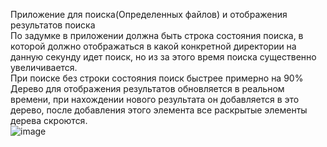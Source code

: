 Приложение для поиска(Определенных файлов) и отображения результатов поиска <br />
По задумке в приложении должна быть строка состояния поиска, в которой должно отображаться в какой конкретной директории на данную секунду идет поиск, но из за этого время поиска существенно увеличивается. <br />
При поиске без строки состояния поиск быстрее примерно на 90% <br />
Дерево для отображения результатов обновляется в реальном времени, при нахождении нового результата он добавляется в это дерево, после добавления этого элемента все раскрытые элементы дерева скроются. <br />
![image](https://github.com/rtxvrr/FileSearchApp/assets/53102064/b91cfc72-e3a8-4fe6-bc31-03d62dc398e8)
